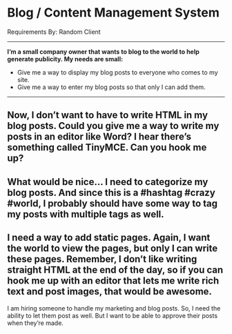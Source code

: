 # Blog / Content Management System
Requirements By: Random Client

----
**I’m a small company owner that wants to blog to the world to help generate publicity. My needs
are small:**
- Give me a way to display my blog posts to everyone who comes to my site. 
- Give me a way to enter my blog posts so that only I can add them. 
----
Now, I don’t want to have to write HTML in my blog posts. Could you give me a way to write my posts in an editor like Word? I hear there’s something called TinyMCE. Can you hook me up? 
---- 
What would be nice… I need to categorize my blog posts. And since this is a #hashtag #crazy #world, I probably should have some way to tag my posts with multiple tags as well. 
---- 
I need a way to add static pages. Again, I want the world to view the pages, but only I can write these pages. Remember, I don’t like writing straight HTML at the end of the day, so if you can hook me up with an editor that lets me write rich text and post images, that would be awesome.
----- 
I am hiring someone to handle my marketing and blog posts. So, I need the ability to let them 
post as well. But I want to be able to approve their posts when they’re made.





